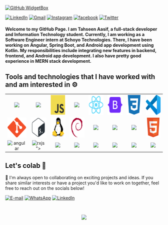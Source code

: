 [![GitHub WidgetBox](https://github-widgetbox.vercel.app/api/profile?username=Tahseenaasif&data=followers,repositories,stars,commits&theme=viridescent)](https://github.com/Tahseenaasif)

[![LinkedIn](https://img.shields.io/badge/linkedin-%230077B5.svg?style=for-the-badge&logo=linkedin&logoColor=white)](https://www.linkedin.com/in/tahseen-aasif-b9680b123/)
[![Gmail](https://img.shields.io/badge/%20-Send%20Mail-black?color=14171A&labelColor=ef5350&logo=gmail&logoColor=ffffff&style=for-the-badge)](tahseenasif@gmail.com)
[![Instagram](https://img.shields.io/badge/Instagram-E4405F?style=for-the-badge&logo=instagram&logoColor=white)](https://www.instagram.com/tahseen_aasif/)
[![facebook](https://img.shields.io/badge/Facebook-%231877F2.svg?style=for-the-badge&logo=Facebook&logoColor=white)](https://www.facebook.com/tahseen.aasif/)
[![Twitter](https://img.shields.io/badge/Twitter-%231DA1F2.svg?style=for-the-badge&logo=Twitter&logoColor=white)](https://twitter.com/tahseen_aasif)

<h4>Welcome to my GitHub Page. I am Tahseen Aasif, a full-stack developer and Information Technology student. Currently, I am working as a Software Engineer intern at Schoyo Technologies. There, I have been working on Angular, Spring Boot, and Android app development using Kotlin. My responsibilities include integrating new features in backend, frontend, and Android app development. I also have pretty good experience in MERN stack development.<h4>

 ## Tools and technologies that I have worked with and am interested in ⚙️  
 <table width="100% height="100%" align="center">
   <tr>
     <td align="center">
        <img src="https://cdn.jsdelivr.net/gh/devicons/devicon@latest/icons/android/android-original.svg" />
     </td>
       <td align="center">
         <img src="https://cdn.jsdelivr.net/gh/devicons/devicon@latest/icons/androidstudio/androidstudio-plain-wordmark.svg" />
       </td>
      <td align="center">
        <img alt="javascript" height=64px src="https://raw.githubusercontent.com/devicons/devicon/master/icons/javascript/javascript-original.svg">
      </td>
      <td align="center">
         <img src="https://cdn.jsdelivr.net/gh/devicons/devicon@latest/icons/androidstudio/androidstudio-plain-wordmark.svg" />
       </td>
     <td align="center">
       <img alt="React" height=64px src="https://github.com/devicons/devicon/blob/master/icons/react/react-original.svg">
     </td> 
     <td align="center">
      <img alt="bootstrap" height=64px src="https://raw.githubusercontent.com/devicons/devicon/master/icons/bootstrap/bootstrap-plain.svg">
    </td>
     <td align="center">
       <img alt="css" height=64px src= "https://github.com/devicons/devicon/blob/master/icons/css3/css3-plain.svg">
     </td>
     <td align="center">
       <img alt="vscode" height=64px src="https://github.com/devicons/devicon/blob/master/icons/vscode/vscode-original.svg">
     </td>  
   </tr>
   <tr>
     <td align="center">
       <img alt="git" height=64px src="https://github.com/devicons/devicon/blob/master/icons/git/git-original.svg">
     </td>
        <td align="center">
       <img alt="bash" height=64px src="https://github.com/devicons/devicon/blob/master/icons/bash/bash-plain.svg">
     </td>
    <td align="center">
       <img alt="linux" height=64px src="https://github.com/devicons/devicon/blob/master/icons/linux/linux-original.svg">
     </td>   
    <td align="center">
       <img alt="sql" height=64px src="https://github.com/devicons/devicon/blob/master/icons/debian/debian-original.svg">
     </td> 
       <td align="center">
      <img src="https://cdn.jsdelivr.net/gh/devicons/devicon@latest/icons/nodejs/nodejs-original-wordmark.svg" />
     </td> 
       <td align="center">
       <img src="https://cdn.jsdelivr.net/gh/devicons/devicon@latest/icons/npm/npm-original-wordmark.svg" />
     </td>  
    <td align="center">
      <img src="https://cdn.jsdelivr.net/gh/devicons/devicon@latest/icons/express/express-original.svg" />
     </td> 
     <td align="center">
       <img alt="html5" height=64px src="https://github.com/devicons/devicon/blob/master/icons/html5/html5-original.svg">
     </td> 
   </tr>
   <tr>
     <td align="center">
       <img alt="angular" height=64px src="https://cdn.jsdelivr.net/gh/devicons/devicon@latest/icons/angular/angular-original.svg">
     </td>
        <td align="center">
       <img alt="rxjs" height=64px src=<img src="https://cdn.jsdelivr.net/gh/devicons/devicon@latest/icons/rxjs/rxjs-original.svg" />">
     </td>
    <td align="center">
       <img src="https://cdn.jsdelivr.net/gh/devicons/devicon@latest/icons/express/express-original.svg" />
     </td>   
    <td align="center">
    <img src="https://cdn.jsdelivr.net/gh/devicons/devicon@latest/icons/tailwindcss/tailwindcss-original-wordmark.svg" />
     </td> 
       <td align="center">
       <img src="https://cdn.jsdelivr.net/gh/devicons/devicon@latest/icons/redux/redux-original.svg" />
     </td> 
       <td align="center">
      <img src="https://cdn.jsdelivr.net/gh/devicons/devicon@latest/icons/java/java-original.svg" />
     </td>  
    <td align="center">
     <img src="https://cdn.jsdelivr.net/gh/devicons/devicon@latest/icons/typescript/typescript-original.svg" />
     </td> 
     <td align="center">
     <img src="https://cdn.jsdelivr.net/gh/devicons/devicon@latest/icons/postman/postman-original.svg" />
     </td> 
   </tr>

 </table>
 
## Let's colab 🚀

🌟 I'm always open to collaborating on exciting projects and ideas. If you share similar interests or have a project you'd like to work on together, feel free to reach out on the socials below!

<p>
  <a href="mailto:naz.yeasin@gmail.com" target="_blank"><img alt="E-mail" src="https://img.shields.io/badge/-Gmail-ea4335?style=flat-square&logo=Gmail&logoColor=white" /></a>
  <a href="wa.me/01672834142" target="_blank"><img alt="WhatsApp" src="https://img.shields.io/badge/-WhatsApp-42e35f?style=flat-square&logo=whatsapp&logoColor=white" /></a>
  <a href="https://linkedin.com/in/yeazin" target="_blank"><img alt="LinkedIn" src="https://img.shields.io/badge/-LinkedIn-007ACC?style=flat-square&logo=linkedin&logoColor=white" />
</p>


<br>

 <p align="center">
  <img src="https://capsule-render.vercel.app/api?type=waving&color=gradient&height=80&section=footer"/>
</p>
<!--
**yeazin/yeazin** is a ✨ _special_ ✨ repository because its `README.md` (this file) appears on your GitHub profile.

Here are some ideas to get you started:

 🔭 I’m currently working on ...##Python & Django
- 🌱 I’m currently learning ...
- 👯 I’m looking to collaborate on ...
- 🤔 I’m looking for help with ...
- 💬 Ask me about ...
- 📫 How to reach me: ...
- 😄 Pronouns: ...
- ⚡ Fun fact: ...
<a href="https://github.com/yeazin/stargazers"><img src="https://img.shields.io/github/stars/yeazin" alt="Stars Badge"/></a>

-->
